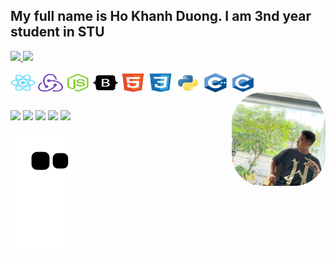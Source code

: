 ## My full name is Ho Khanh Duong. I am 3nd year student in STU

<div style="display: flex; position:relative">
   <a href="https://github.com/khanhduong6b">
   <img width:"45%" height="180em" src="https://github-readme-stats.vercel.app/api?username=khanhduong6b&show_icons=true&theme=dracula&include_all_commits=true&count_private=true"/>
  <img width:"45%" height="180em" src="https://github-readme-stats.vercel.app/api/top-langs/?username=khanhduong6b&layout=compact&langs_count=7&theme=dracula"/>
   </a>
</div>
<div style="display: inline_block"><br> 
  <img align="center" alt="Rafa-React" height="30" width="40" src="https://raw.githubusercontent.com/devicons/devicon/master/icons/react/react-original.svg">
  <img align="center" alt="Rafa-React" height="30" width="40" src="https://raw.githubusercontent.com/devicons/devicon/master/icons/redux/redux-original.svg">
  <img align="center" alt="Rafa-Nodejs" height="30" width="40" src="https://raw.githubusercontent.com/devicons/devicon/master/icons/nodejs/nodejs-original.svg">
  <img align="center" alt="Rafa-Nodejs" height="30" width="40" src="https://raw.githubusercontent.com/devicons/devicon/master/icons/bootstrap/bootstrap-plain.svg">
  <img align="center" alt="Rafa-HTML" height="30" width="40" src="https://raw.githubusercontent.com/devicons/devicon/master/icons/html5/html5-original.svg">
  <img align="center" alt="Rafa-CSS" height="30" width="40" src="https://raw.githubusercontent.com/devicons/devicon/master/icons/css3/css3-original.svg">

  <img align="center" alt="Rafa-Python" height="30" width="40" src="https://raw.githubusercontent.com/devicons/devicon/master/icons/python/python-original.svg">
  <img align="center" alt="Rafa-C++" height="30" width="40" src="https://raw.githubusercontent.com/devicons/devicon/master/icons/cplusplus/cplusplus-original.svg">
  <img align="center" alt="Rafa-C" height="30" width="40" src="https://raw.githubusercontent.com/devicons/devicon/master/icons/c/c-original.svg">


  <img align="right" alt="Rafa-pic" height="150" style="border-radius:50px;" src="./khanhduong.jfif">
  
</div>
  
  ##
 
<div> 
  <a href="https://www.instagram.com/khanhduong.ho/" target="_blank"><img src="https://img.shields.io/badge/-Instagram-%23E4405F?style=for-the-badge&logo=instagram&logoColor=white" target="_blank"></a>
 	<a href="https://www.facebook.com/khanhduongjoj/" target="_blank"><img src="https://img.shields.io/static/v1?style=for-the-badge&message=Facebook&color=1877F2&logo=Facebook&logoColor=FFFFFF&label=" target="_blank"></a>
 <a href="https://discord.gg/S8K6qf3RDN" target="_blank"><img src="https://img.shields.io/badge/Discord-7289DA?style=for-the-badge&logo=discord&logoColor=white" target="_blank"></a> 
  <a href = "mailto:khanhduong6b@gmail.com"><img src="https://img.shields.io/badge/-Gmail-%23333?style=for-the-badge&logo=gmail&logoColor=white" target="_blank"></a>
  <a href="https://www.linkedin.com/in/duonghokhanh/" target="_blank"><img src="https://img.shields.io/badge/-LinkedIn-%230077B5?style=for-the-badge&logo=linkedin&logoColor=white" target="_blank"></a> 
 
  ![Snake animation](https://github.com/rafaballerini/rafaballerini/blob/output/github-contribution-grid-snake.svg)
 
</div>
